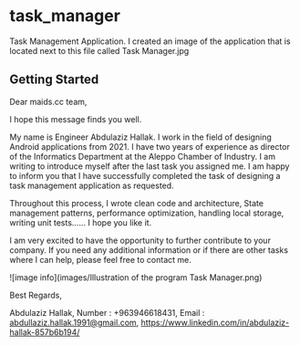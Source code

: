 # task_manager

Task Management Application.
I created an image of the application that is located next to this file called Task Manager.jpg

## Getting Started

Dear maids.cc team,

I hope this message finds you well.

My name is Engineer Abdulaziz Hallak. I work in the field of designing Android applications from 2021. I have two years of experience as director of the Informatics Department at the Aleppo Chamber of Industry. I am writing to introduce myself after the last task you assigned me. I am happy to inform you that I have successfully completed the task of designing a task management application as requested.

Throughout this process, I wrote clean code and architecture,
State management patterns, performance optimization, handling local storage, writing unit tests...... I hope you like it.

I am very excited to have the opportunity to further contribute to your company. If you need any additional information or if there are other tasks where I can help, please feel free to contact me.

![image info](images/Illustration of the program Task Manager.png)



Best Regards,

Abdulaziz Hallak,
Number : +963946618431,
Email : abdullaziz.hallak.1991@gmail.com,
https://www.linkedin.com/in/abdulaziz-hallak-857b6b194/
